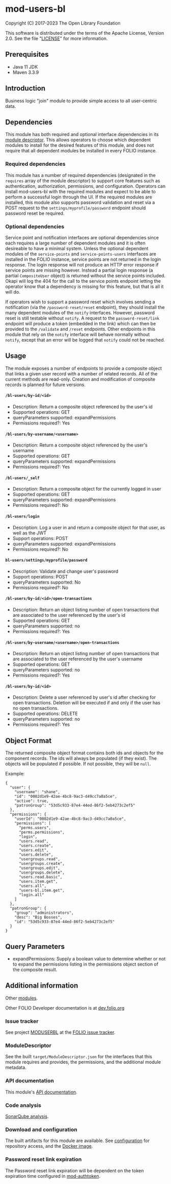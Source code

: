 # mod-users-bl

Copyright (C) 2017-2023 The Open Library Foundation

This software is distributed under the terms of the Apache License,
Version 2.0. See the file "[LICENSE](LICENSE)" for more information.

## Prerequisites

* Java 11 JDK
* Maven 3.3.9

## Introduction

Business logic "join" module to provide simple access to all user-centric data.

## Dependencies
This module has both required and optional interface dependencies in its [module descriptor](descriptors/ModuleDescriptor-template.json). This allows operators to choose which dependent modules to install for the desired features of this module, and does not require that all dependent modules be installed in every FOLIO instance.

### Required dependencies
This module has a number of required dependencies (designated in the `requires` array of the module descriptor) to support core features such as authentication, authorization, permissions, and configuration. Operators can install mod-users-bl with the required modules and expect to be able to perform a successful login through the UI. If the required modules are installed, this module also supports password validation and reset via a POST request to the `settings/myprofile/password` endpoint should password reset be required.

### Optional dependencies
Service point and notification interfaces are optional dependencies since each requires a large number of dependent modules and it is often desireable to have a minimal system. Unless the optional dependent modules of the `service-points` and `service-points-users` interfaces are installed in the FOLIO instance, service points are not returned in the login response. The login response will not produce an HTTP error response if service points are missing however. Instead a partial login response (a partial `CompositeUser` object) is returned without the service points included. Okapi will log the 404 for the call to the service points endpoint letting the operator know that a dependency is missing for this feature, but that is all it will do.

If operators wish to support a password reset which involves sending a notification (via the `/password-reset/reset` endpoint), they should install the many dependent modules of the `notify` interfaces. However, password reset is still testable without `notify`. A request to the `password-reset/link` endpoint will produce a token (embedded in the link) which can then be provided to the `/validate` and `/reset` endpoints. Other endpoints in this module that rely on the `notify` interface will behave normally without `notify`, except that an error will be logged that `notify` could not be reached.

## Usage
The module exposes a number of endpoints to provide a composite object that links a given user record with a number of related records. All of the current methods are read-only. Creation and modification of composite records is planned for future versions.

#### `/bl-users/by-id/<id>`
* Description: Return a composite object referenced by the user's id
* Supported operations: GET
* queryParameters supported: expandPermissions
* Permissions required?: Yes


#### `/bl-users/by-username/<username>`
* Description: Return a composite object referenced by the user's username
* Supported operations: GET
* queryParameters supported: expandPermissions
* Permissions required?: Yes

#### `/bl-users/_self`
* Description: Return a composite object for the currently logged in user
* Supported operations: GET
* queryParameters supported: expandPermissions
* Permissions required?: No

#### `/bl-users/login`
* Description: Log a user in and return a composite object for that user, as well as the JWT
* Support operations: POST
* queryParameters supported: expandPermissions
* Permissions required?: No

#### `bl-users/settings/myprofile/password`
* Description: Validate and change user's password
* Support operations: POST
* queryParameters supported: No
* Permissions required?: No

#### `/bl-users/by-id/<id>/open-transactions`
* Description: Return an object listing number of open transactions that are associated to the user referenced by the user's id
* Supported operations: GET
* queryParameters supported: no
* Permissions required?: Yes

#### `/bl-users/by-username/<username>/open-transactions`
* Description: Return an object listing number of open transactions that are associated to the user referenced by the user's username
* Supported operations: GET
* queryParameters supported: no
* Permissions required?: Yes

#### `/bl-users/by-id/<id>`
* Description: Delete a user referenced by user's id after checking for open transactions. Deletion will be executed if and only if the user has no open transactions.
* Supported operations: DELETE
* queryParameters supported: no
* Permissions required?: Yes

## Object Format

The returned composite object format contains both ids and objects for the component records. The ids will always be populated (if they exist). The objects will be populated if possible. If not possible, they will be `null`.

Example:
~~~~
{
  "user": {
    "username": "shane",
    "id": "0002d1e9-42ae-4bc8-9ac3-d49cc7a0a5ce",
    "active": true,
    "patronGroup": "53d5c933-87e4-44ed-86f2-5eb4273c2ef5"
  },
  "permissions": {
    "userId": "0002d1e9-42ae-4bc8-9ac3-d49cc7a0a5ce",
    "permissions": [
      "perms.users",
      "perms.permissions",
      "login",
      "users.read",
      "users.create",
      "users.edit",
      "users.delete",
      "usergroups.read",
      "usergroups.create",
      "usergroups.edit",
      "usergroups.delete",
      "users.read.basic",
      "users.item.get",
      "users.all",
      "users-bl.item.get",
      "login.all"
    ]
  },
  "patronGroup": {
    "group": "administrators",
    "desc": "Big Bosses",
    "id": "53d5c933-87e4-44ed-86f2-5eb4273c2ef5"
  }
}
~~~~

## Query Parameters
 * expandPermissions: Supply a boolean value to determine whether or not to expand the permissions listing in the permissions object section of the composite result.

## Additional information

Other [modules](https://dev.folio.org/source-code/#server-side).

Other FOLIO Developer documentation is at [dev.folio.org](https://dev.folio.org/)

### Issue tracker

See project [MODUSERBL](https://issues.folio.org/browse/MODUSERBL)
at the [FOLIO issue tracker](https://dev.folio.org/guidelines/issue-tracker/).

### ModuleDescriptor

See the built `target/ModuleDescriptor.json` for the interfaces that this module
requires and provides, the permissions, and the additional module metadata.

### API documentation

This module's [API documentation](https://dev.folio.org/reference/api/#mod-users-bl).

### Code analysis

[SonarQube analysis](https://sonarcloud.io/dashboard?id=org.folio%3Amod-users-bl).

### Download and configuration

The built artifacts for this module are available.
See [configuration](https://dev.folio.org/download/artifacts) for repository access,
and the [Docker image](https://hub.docker.com/r/folioorg/mod-users-bl/).

### Password reset link expiration

The Password reset link expiration will be dependent on the token expiration time configured in [mod-authtoken](https://github.com/folio-org/mod-authtoken).

